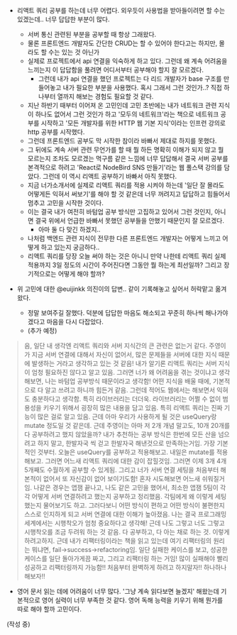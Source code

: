 - 리액트 쿼리 공부를 하는데 너무 어렵다. 외우듯이 사용법을 받아들이려면 할 수는 있겠는데.. 너무 답답한 부분이 많다.
  - 서버 통신 관련된 부분을 공부할 때 항상 그래왔다.
  - 물론 프론트엔드 개발자도 간단한 CRUD는 할 수 있어야 한다고는 하지만, 몰라도 할 수는 있는 것 아닌가
  - 실제로 프로젝트에서 api 연결을 익숙하게 하고 있다. 그런데 왜 계속 어려움을 느끼는지 이 답답함을 풀려면 어디서부터 공부해야 할지 잘 모르겠다.
    - 그런데 내가 api 연결을 했던 프로젝트는 다 리드 개발자가 base 구조를 만들어놓고 내가 필요한 부분을 사용했다. 혹시 그래서 그런 것인가..? 직접 하나부터 열까지 해보는 경험도 필요할 것 같다.
  - 지난 하반기 때부터 이어져 온 고민인데 고민 초반에는 내가 네트워크 관련 지식이 하나도 없어서 그런 것인가 하고 '모두의 네트워크'라는 책으로 네트워크 공부를 시작하고 '모든 개발자를 위한 HTTP 웹 기본 지식'이라는 인프런 강의로 http 공부를 시작했다.
  - 그런데 프론트엔드 공부도 막 시작한 참이라 바빠서 제대로 하지를 못했다.
  - 그 뒤에도 계속 서버 관련 무언가를 할 때 뭘 하든 명확히 이해가 되지 않고 뭘 모르는지 조차도 모르겠는 먹구름 같은 느낌에 너무 답답해서 결국 서버 공부를 본격적으로 하려고 'React로 NodeBird SNS 만들기'라는 웹 풀스택 강의를 담았다. 그런데 이 역시 리액트 공부하기 바빠서 아직 못했다.
  - 지금 너가소개서에 실제로 리액트 쿼리를 적용 시켜야 하는데 '일단 잘 몰라도 어떻게든 익혀서 써보기'를 해야 할 것 같은데 너무 꺼려지고 답답하고 힘들어서 멈추고 고민을 시작한 것이다.
  - 이는 결국 내가 여전히 바텀업 공부 방식만 고집하고 있어서 그런 것인지, 아니면 결국 위에서 언급한 바빠서 못했던 공부들을 안했기 때문인지 잘 모르겠다.
	  - 아마 둘 다 맞긴 하겠지..
  - 나처럼 백엔드 관련 지식이 전무한 다른 프론트엔드 개발자는 어떻게 느끼고 어떻게 하고 있는지 궁금하다..
  - 리액트 쿼리를 당장 오늘 써야 하는 것은 아니니 만약 나한테 리액트 쿼리 실제 적용까지 3일 정도의 시간이 주어진다면 그동안 뭘 하는게 최선일까? 그리고 장기적으로는 어떻게 해야 할까?

- 위 고민에 대한 @euijinkk 의진이의 답변.. 같이 기록해놓고 싶어서 허락맡고 옮겨왔다.
  - 정말 보여주길 잘했다. 덕분에 답답한 마음도 해소되고 꾸준히 하나씩 해나가야겠다고 마음을 다시 다잡았다.
  - (추가 예정)

> 음, 일단 내 생각엔 리액트 쿼리와 서버 지식간의 큰 관련은 없는거 같다. 주영이가 지금 서버 연결에 대해서 자신이 없어서, 많은 문제들을 서버에 대한 지식 때문에 발생하는 거라고 생각하고 있는 것 같음! 내가 알기론 리액트 쿼리는 서버 지식이 엄청 필요하진 않다고 알고 있음. 그러면 너가 왜 어려움을 겪는 것이냐고 생각해보면, 나는 바텀업 공부방식 때문이라고 생각함! 어떤 지식을 배울 때에, 기본적으로 다 알고 쓰려고 하니까 힘든거 같음. 그런데 적어도 웹에서는 해보면서 익혀도 충분하다고 생각함. 특히 라이브러리는 더더욱. 라이브러리는 어쩔 수 없이 범용성을 키우기 위해서 굉장히 많은 내용을 담고 있음. 특히 리액트 쿼리는 진짜 기능이 많은 걸로 알고 있음. 근데 아마 우리가 사용하게 될 것은 useQuery랑 mutate 정도일 것 같은데. 근데 주영이는 아마 저 2개 개념 말고도, 10개 20개를 다 공부하려고 했지 않았을까? 내가 추천하는 공부 방식은 한번에 모든 산을 넘으려고 하지 말고, 한발자국 씩 걷고 한발자국 해낸것으로 만족하는거임. 가장 기본적인 것부터. 오늘은 useQuery를 공부하고 적용해보고. 내일은 mutate를 적용해보고. 그러면 어느새 리액트 쿼리에 대한 감이 잡힐것임. 그러면 이제 3개 4개 5개째도 수월하게 공부할 수 있게됨. 그리고 너가 서버 연결 세팅을 처음부터 해본적이 없어서 또 자신감이 없어 보이기도함! 혼자 시도해보면 어느새 쉬워질거임. 나같은 경우는 앱잼 끝나고, 나도 같은 고민을 했어서, 최소한 앱잼 5팀이 각각 어떻게 서버 연결하려고 했는지 공부하고 정리했음. 각팀에게 왜 이렇게 세팅했는지 물어보기도 하고. 그러다보니 어떤 방식이 편하고 어떤 방식이 불편한지 스스로 인지하게 되고 서버 연결에 대한 이해가 높아졌음. 나는 결국 프로그래밍 세계에서는 시행착오가 엄청 중요하다고 생각해! 근데 나도 그렇고 너도 그렇고 시행착오를 조금 두려워 하는 것 같음. 다 공부하고, 다 아는 채로 하는 것. 이렇게 하려고하지. 근데 내가 리팩터링이라는 책을 읽고 있는데 여기 리팩터링의 원리는 뭐냐면, fail→success→refactoring임. 일단 실패한 케이스를 보고, 성공한 케이스를 일단 돌아가게끔 짜고, 그리고 리팩터링 하는 거임! 많이 실패해야 빨리 성공하고 리팩터링까지 가능함!! 처음부터 완벽하게 하려고 하지말자!! 하나하나 해보자!!


- 영어 문서 읽는 데에 어려움이 너무 많다. '그냥 계속 읽다보면 늘겠지' 해왔는데 기본적으로 영어 실력이 너무 부족한 것 같다. 영어 독해 능력을 키우기 위해 뭔가를 따로 해야 할까 고민이다.

(작성 중)

